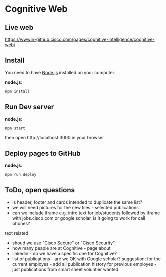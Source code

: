 # Cognitive Web

## Live web
https://wwwin-github.cisco.com/pages/cognitive-intelligence/cognitive-web/ 

## Install
You need to have [Node.js](https://nodejs.org/en/) installed on your computer.

**node.js**:

```bash
npm install
```

## Run Dev server

**node.js**:

```bash
npm start
```
then open http://localhost:3000 in your browser

## Deploy pages to GitHub

**node.js**:

```bash
npm run deploy
```

## ToDo, open questions

- is header, footer and cards intended to duplicate the same list?
- we will need pictures for the new tiles - selected publications
- can we include iframe e.g. intro text for job/students followed by iframe with jobs.cisco.com or google scholar, is it going to work for call phones?

text related
- shoud we use "Cisco Secure" or "Cisco Security"
- how many peaple are at Cognitive - page about
- linkedin - do we have a specific one for Cognitive?
- list of publications - are we OK with Google scholar?
   suggestion: for the current employes - add all publication history
   for previous employes - just publications from smart sheet
   voluntier wanted


